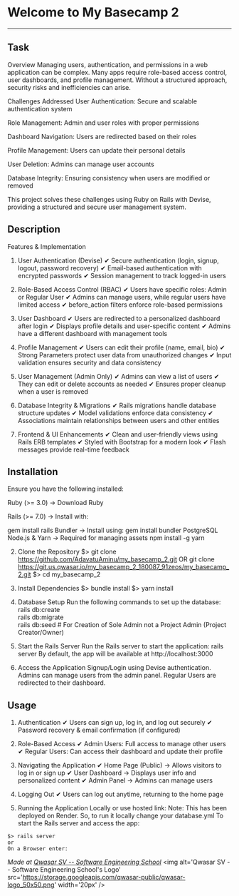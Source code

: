 # Welcome to My Basecamp 2
***

## Task
Overview
Managing users, authentication, and permissions in a web application can be complex. Many apps require role-based access control, user dashboards, and profile management. Without a structured approach, security risks and inefficiencies can arise.

Challenges Addressed
User Authentication: Secure and scalable authentication system

Role Management: Admin and user roles with proper permissions

Dashboard Navigation: Users are redirected based on their roles

Profile Management: Users can update their personal details

User Deletion: Admins can manage user accounts

Database Integrity: Ensuring consistency when users are modified or removed

This project solves these challenges using Ruby on Rails with Devise, providing a structured and secure user management system.

## Description
Features & Implementation
1. User Authentication (Devise)
✔ Secure authentication (login, signup, logout, password recovery)
✔ Email-based authentication with encrypted passwords
✔ Session management to track logged-in users

2. Role-Based Access Control (RBAC)
✔ Users have specific roles: Admin or Regular User
✔ Admins can manage users, while regular users have limited access
✔ before_action filters enforce role-based permissions

3. User Dashboard
✔ Users are redirected to a personalized dashboard after login
✔ Displays profile details and user-specific content
✔ Admins have a different dashboard with management tools

4. Profile Management
✔ Users can edit their profile (name, email, bio)
✔ Strong Parameters protect user data from unauthorized changes
✔ Input validation ensures security and data consistency

5. User Management (Admin Only)
✔ Admins can view a list of users
✔ They can edit or delete accounts as needed
✔ Ensures proper cleanup when a user is removed

6. Database Integrity & Migrations
✔ Rails migrations handle database structure updates
✔ Model validations enforce data consistency
✔ Associations maintain relationships between users and other entities

7. Frontend & UI Enhancements
✔ Clean and user-friendly views using Rails ERB templates
✔ Styled with Bootstrap for a modern look
✔ Flash messages provide real-time feedback

## Installation
Ensure you have the following installed:

Ruby (>= 3.0) → Download Ruby

Rails (>= 7.0) → Install with:

gem install rails
Bundler → Install using:
gem install bundler
PostgreSQL
Node.js & Yarn → Required for managing assets
npm install -g yarn

2. Clone the Repository
$> git clone https://github.com/AdavatuAminu/my_basecamp_2.git OR git clone https://git.us.qwasar.io/my_basecamp_2_180087_91zeos/my_basecamp_2.git
$> cd my_basecamp_2

3. Install Dependencies
$> bundle install
$> yarn install

4. Database Setup
Run the following commands to set up the database:
rails db:create  
rails db:migrate  
rails db:seed  # For Creation of Sole Admin not a Project Admin (Project Creator/Owner)

5. Start the Rails Server
Run the Rails server to start the application:
rails server
By default, the app will be available at http://localhost:3000

6. Access the Application
Signup/Login using Devise authentication.
Admins can manage users from the admin panel.
Regular Users are redirected to their dashboard.

## Usage
1. Authentication
✔ Users can sign up, log in, and log out securely
✔ Password recovery & email confirmation (if configured)

2. Role-Based Access
✔ Admin Users: Full access to manage other users
✔ Regular Users: Can access their dashboard and update their profile

3. Navigating the Application
✔ Home Page (Public) → Allows visitors to log in or sign up
✔ User Dashboard → Displays user info and personalized content
✔ Admin Panel → Admins can manage users

4. Logging Out
✔ Users can log out anytime, returning to the home page

5. Running the Application Locally or use hosted link:
Note: This has been deployed on Render. So, to run it locally change your database.yml
To start the Rails server and access the app:
```
$> rails server
or
On a Browser enter:
```

<span><i>Made at <a href='https://qwasar.io'>Qwasar SV -- Software Engineering School</a></i></span>
<span><img alt='Qwasar SV -- Software Engineering School's Logo' src='https://storage.googleapis.com/qwasar-public/qwasar-logo_50x50.png' width='20px' /></span>
